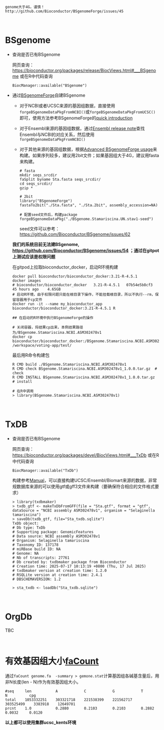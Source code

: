 ```warning
genome大于4G，谨慎！
http://github.com/Bioconductor/BSgenomeForge/issues/45
```

</br>

# BSgenome

- 查询是否已有BSgenome

  网页查询：https://bioconductor.org/packages/release/BiocViews.html#___BSgenome 或在R中代码查询

  ```
  BiocManager::available("BSgenome")
  ```

- 通过[BSgenomeForge](https://github.com/Bioconductor/BSgenomeForge)自建BSgenome
  
  - 对于NCBI或者UCSC来源的基因组数据，直接使用`forgeBSgenomeDataPkgFromNCBI()`或`forgeBSgenomeDataPkgFromUCSC()`即可，使用方法参考BSgenomeForge的[quick introduction](https://bioconductor.org/packages/release/bioc/vignettes/BSgenomeForge/inst/doc/QuickBSgenomeForge.html)

  - 对于Ensembl来源的基因组数据，通过[Ensembl release note](https://ftp.ensembl.org/pub/release-114/species_EnsemblVertebrates.txt)查找Ensembl与NCBI的对应关系，然后使用`forgeBSgenomeDataPkgFromNCBI()`

  - 对于其他来源的基因组数据，根据[Advanced BSgenomeForge usage](https://bioconductor.org/packages/release/bioc/vignettes/BSgenomeForge/inst/doc/AdvancedBSgenomeForge.pdf)来构建。如果序列较多，建议用2bit文件；如果基因组大于4G，建议用fasta来构建。

    ```
    # fasta
    mkdir seqs_srcdir
    faSplit byname Sta.fasta seqs_srcdir/
    cd seqs_srcdir/
    gzip *

    # 2bit
    library("BSgenomeForge")
    fastaTo2bit("./Sta.fasta", "./Sta.2bit", assembly_accession=NA)

    # 配置seed文件后，构建package
    forgeBSgenomeDataPkg("./BSgenome.Stamariscina.UN.stav1-seed")
    ```

    seed文件可以参考：https://github.com/Bioconductor/BSgenome/issues/62

  **我们的系统目前无法建BSgenome, https://github.com/Bioconductor/BSgenome/issues/54 ；通过在gitpot上测试应该是权限问题**

  在gitpod上拉取bioconductor_docker，启动R环境构建

  ```
  docker pull bioconductor/bioconductor_docker:3.21-R-4.5.1 
  docker images 
  # bioconductor/bioconductor_docker   3.21-R-4.5.1   07b54e5b8cf3   45 hours ago    4.65GB
  # 启动R环境，由于权限问题只能在根目录下操作，不能挂载根目录，所以不执行--rm，保留容器用于cp文件
  docker run -it --name my_bioconductor_app bioconductor/bioconductor_docker:3.21-R-4.5.1 R

  ## 在启动的R环境中执行BSgenomeForge的操作

  # 关闭容器，将结果cp出来，本例结果路径为/BSgenome.Stamariscina.NCBI.ASM302478v1
  docker cp bioconductor/bioconductor_docker:/BSgenome.Stamariscina.NCBI.ASM302478v1 /workspace/voting-app/test/
  ```

  最后用R命令构建包

  ```
  R CMD build ./BSgenome.Stamariscina.NCBI.ASM302478v1
  R CMD check BSgenome.Stamariscina.NCBI.ASM302478v1_1.0.0.tar.gz  # check
  R CMD INSTALL BSgenome.Stamariscina.NCBI.ASM302478v1_1.0.0.tar.gz   # install

  # 在R中调用
  > library(BSgenome.Stamariscina.NCBI.ASM302478v1)
  ```

</br>

# TxDB

- 查询是否已有BSgenome

  网页查询：https://bioconductor.org/packages/devel/BiocViews.html#___TxDb 或在R中代码查询

  ```
  BiocManager::available("TxDb")
  ```

  构建参考[Manual](https://www.bioconductor.org/packages/devel/bioc/vignettes/txdbmaker/inst/doc/txdbmaker.html)，可以直接构建UCSC/Ensembl/Biomart来源的数据，非常规数据库来源的可以使用gtf或gff3文件来构建（要确保符合相应的文件格式要求）

  ```
  > library(txdbmaker)
  > txdb_gtf <- makeTxDbFromGFF(file = "Sta.gtf", format = "gtf", dataSource = "NCBI assembly ASM302478v1", organism = "Selaginella tamariscina")
  > saveDb(txdb_gtf, file="Sta_txdb.sqlite")
  TxDb object:
  # Db type: TxDb
  # Supporting package: GenomicFeatures
  # Data source: NCBI assembly ASM302478v1
  # Organism: Selaginella tamariscina
  # Taxonomy ID: 137178
  # miRBase build ID: NA
  # Genome: NA
  # Nb of transcripts: 27761
  # Db created by: txdbmaker package from Bioconductor
  # Creation time: 2025-07-17 10:13:19 +0800 (Thu, 17 Jul 2025)
  # txdbmaker version at creation time: 1.2.0
  # RSQLite version at creation time: 2.4.1
  # DBSCHEMAVERSION: 1.2
  
  > sta_txdb <- loadDb("Sta_txdb.sqlite")
  ```

</br>

# OrgDb

TBC

</br>

# 有效基因组大小[faCount](https://github.com/ENCODE-DCC/kentUtils?tab=readme-ov-file)

通过`faCount genome.fa  -summary > gemone.stat`计算基因组各碱基含量后，用非N长度(len - N)作为有效基因组大小。

```
#seq     len           A            C            G            T            N          cpg
total    1053332251    303321718    221538399    221562717    303525499    3383918    12649701
prcnt    1.0           0.2880       0.2103       0.2103       0.2882       0.0032     0.0120
```



**以上都可以使用集群ucsc_kents环境**